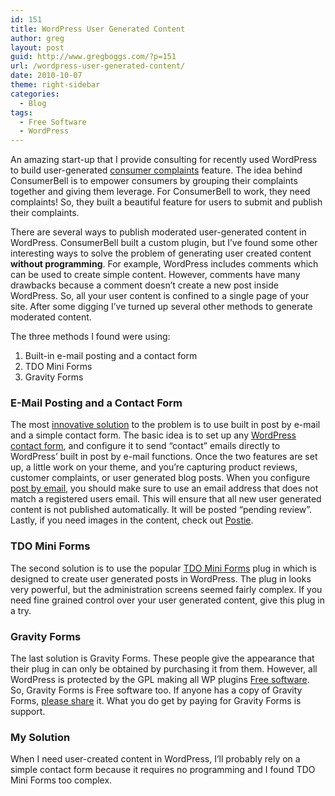 ```yaml
---
id: 151
title: WordPress User Generated Content
author: greg
layout: post
guid: http://www.gregboggs.com/?p=151
url: /wordpress-user-generated-content/
date: 2010-10-07
theme: right-sidebar
categories:
  - Blog
tags:
  - Free Software
  - WordPress
---
```

An amazing start-up that I provide consulting for recently used WordPress to build user-generated [consumer complaints][1] feature. The idea behind ConsumerBell is to empower consumers by grouping their complaints together and giving them leverage. For ConsumerBell to work, they need complaints! So, they built a beautiful feature for users to submit and publish their complaints.

There are several ways to publish moderated user-generated content in WordPress. ConsumerBell built a custom plugin, but I&#8217;ve found some other interesting ways to solve the problem of generating user created content **without programming**. For example, WordPress includes comments which can be used to create simple content. However, comments have many drawbacks because a comment doesn&#8217;t create a new post inside WordPress. So, all your user content is confined to a single page of your site. After some digging I&#8217;ve turned up several other methods to generate moderated content.

The three methods I found were using:

  1. Built-in e-mail posting and a contact form
  2. TDO Mini Forms
  3. Gravity Forms

### E-Mail Posting and a Contact Form

The most [innovative solution][2] to the problem is to use built in post by e-mail and a simple contact form. The basic idea is to set up any [WordPress contact form][3], and configure it to send &#8220;contact&#8221; emails directly to WordPress&#8217; built in post by e-mail functions. Once the two features are set up, a little work on your theme, and you&#8217;re capturing product reviews, customer complaints, or user generated blog posts. When you configure [post by email][4], you should make sure to use an email address that does not match a registered users email. This will ensure that all new user generated content is not published automatically. It will be posted &#8220;pending review&#8221;. Lastly, if you need images in the content, check out [Postie][5].

### TDO Mini Forms

The second solution is to use the popular [TDO Mini Forms][6] plug in which is designed to create user generated posts in WordPress. The plug in looks very powerful, but the administration screens seemed fairly complex. If you need fine grained control over your user generated content, give this plug in a try.

### Gravity Forms

The last solution is Gravity Forms. These people give the appearance that their plug in can only be obtained by purchasing it from them. However, all WordPress is protected by the GPL making all WP plugins [Free software][7]. So, Gravity Forms is Free software too. If anyone has a copy of Gravity Forms, [please share][8] it. What you do get by paying for Gravity Forms is support.

### My Solution

When I need user-created content in WordPress, I&#8217;ll probably rely on a simple contact form because it requires no programming and I found TDO Mini Forms too complex.

 [1]: http://www.consumerbell.com
 [2]: http://millionclues.com/guest-posts/use-wordpress-to-create-user-generated-content-site/
 [3]: http://contactform7.com/
 [4]: http://codex.wordpress.org/Post_to_your_blog_using_email
 [5]: http://robfelty.com/plugins/postie
 [6]: http://thedeadone.net/download/tdo-mini-forms-wordpress-plugin/
 [7]: http://www.gnu.org/philosophy/free-sw.html
 [8]: contact